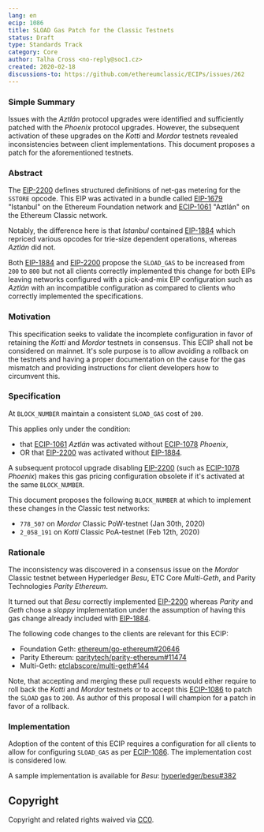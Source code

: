 ```yaml
---
lang: en
ecip: 1086
title: SLOAD Gas Patch for the Classic Testnets
status: Draft
type: Standards Track
category: Core
author: Talha Cross <no-reply@soc1.cz>
created: 2020-02-18
discussions-to: https://github.com/ethereumclassic/ECIPs/issues/262
---
```


### Simple Summary

Issues with the _Aztlán_ protocol upgrades were identified and sufficiently patched with the _Phoenix_ protocol upgrades. However, the subsequent activation of these upgrades on the _Kotti_ and _Mordor_ testnets revealed inconsistencies between client implementations. This document proposes a patch for the aforementioned testnets.

### Abstract

The [EIP-2200](https://eips.ethereum.org/EIPS/eip-2200) defines structured definitions of net-gas metering for the `SSTORE` opcode. This EIP was activated in a bundle called [EIP-1679](https://eips.ethereum.org/EIPS/eip-1679) "Istanbul" on the Ethereum Foundation network and [ECIP-1061](https://ecips.ethereumclassic.org/ECIPs/ecip-1061) "Aztlán" on the Ethereum Classic network.

Notably, the difference here is that _Istanbul_ contained [EIP-1884](https://eips.ethereum.org/EIPS/eip-1884) which repriced various opcodes for trie-size dependent operations, whereas _Aztlán_ did not.

Both [EIP-1884](https://eips.ethereum.org/EIPS/eip-1884) and [EIP-2200](https://eips.ethereum.org/EIPS/eip-2200) propose the `SLOAD_GAS` to be increased from `200` to `800` but not all clients correctly implemented this change for both EIPs leaving networks configured with a pick-and-mix EIP configuration such as _Aztlán_ with an incompatible configuration as compared to clients who correctly implemented the specifications.

### Motivation

This specification seeks to validate the incomplete configuration in favor of retaining the _Kotti_ and _Mordor_ testnets in consensus. This ECIP shall not be considered on mainnet. It's sole purpose is to allow avoiding a rollback on the testnets and having a proper documentation on the cause for the gas mismatch and providing instructions for client developers how to circumvent this.

### Specification

At `BLOCK_NUMBER` maintain a consistent `SLOAD_GAS` cost of `200`.

This applies only under the condition:
* that [ECIP-1061](https://ecips.ethereumclassic.org/ECIPs/ecip-1061) _Aztlán_ was activated without [ECIP-1078](https://ecips.ethereumclassic.org/ECIPs/ecip-1078) _Phoenix_,
* OR that [EIP-2200](https://eips.ethereum.org/EIPS/eip-2200) was activated without [EIP-1884](https://eips.ethereum.org/EIPS/eip-1884).

A subsequent protocol upgrade disabling [EIP-2200](https://eips.ethereum.org/EIPS/eip-2200) (such as [ECIP-1078](https://ecips.ethereumclassic.org/ECIPs/ecip-1078) _Phoenix_) makes this gas pricing configuration obsolete if it's activated at the same `BLOCK_NUMBER`.

This document proposes the following `BLOCK_NUMBER` at which to implement these changes in the Classic test networks:

- `778_507` on _Mordor_ Classic PoW-testnet (Jan 30th, 2020)
- `2_058_191` on _Kotti_ Classic PoA-testnet (Feb 12th, 2020)


### Rationale

The inconsistency was discovered in a consensus issue on the _Mordor_ Classic testnet between Hyperledger _Besu_, ETC Core _Multi-Geth_, and Parity Technologies _Parity Ethereum_.

It turned out that _Besu_ correctly implemented [EIP-2200](https://eips.ethereum.org/EIPS/eip-2200) whereas _Parity_ and _Geth_ chose a _sloppy_ implementation under the assumption of having this gas change already included with [EIP-1884](https://eips.ethereum.org/EIPS/eip-1884).

The following code changes to the clients are relevant for this ECIP:

* Foundation Geth: [ethereum/go-ethereum#20646](https://github.com/ethereum/go-ethereum/pull/20646)
* Parity Ethereum: [paritytech/parity-ethereum#11474](https://github.com/paritytech/parity-ethereum/pull/11474)
* Multi-Geth: [etclabscore/multi-geth#144](https://github.com/etclabscore/multi-geth/pull/144)

Note, that accepting and merging these pull requests would either require to roll back the _Kotti_ and _Mordor_ testnets or to accept this [ECIP-1086](https://ecips.ethereumclassic.org/ECIPs/ecip-1086) to patch the `SLOAD` gas to `200`. As author of this proposal I will champion for a patch in favor of a rollback.

### Implementation

Adoption of the content of this ECIP requires a configuration for all clients to allow for configuring `SLOAD_GAS` as per [ECIP-1086](https://ecips.ethereumclassic.org/ECIPs/ecip-1086). The implementation cost is considered low.

A sample implementation is available for _Besu_: [hyperledger/besu#382](https://github.com/hyperledger/besu/pull/382)

## Copyright

Copyright and related rights waived via [CC0](https://creativecommons.org/publicdomain/zero/1.0/).
